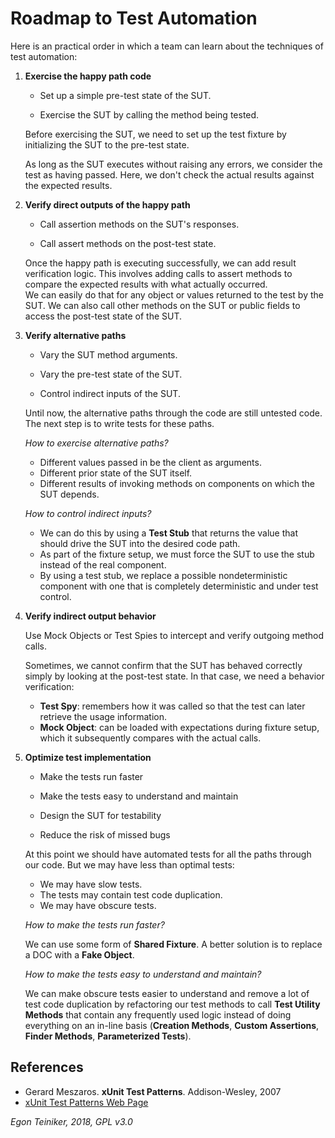 # Roadmap to Test Automation

Here is an practical order in which a team can learn about the techniques of 
test automation:

1. **Exercise the happy path code**
    * Set up a simple pre-test state of the SUT.
	
	* Exercise the SUT by calling the method being tested.
	
	Before exercising the SUT, we need to set up the test fixture by 
	initializing the SUT to the pre-test state.
	 
	As long as the SUT executes without raising any errors, we consider the 
	test as having passed.
	Here, we don't check the actual results against the expected results.

2. **Verify direct outputs of the happy path**
    * Call assertion methods on the SUT's responses.
    
    * Call assert methods on the post-test state.
   	
   	Once the happy path is executing successfully, we can add result 
   	verification logic.
   	This involves adding calls to assert methods to compare the expected 
   	results with what actually occurred.	
   	We can easily do that for any object or values returned to the 
   	test by the SUT.
   	We can also call other methods on the SUT or public fields to access the 
   	post-test state of the SUT.
 
3. **Verify alternative paths**
    * Vary the SUT method arguments.

    * Vary the pre-test state of the SUT.

    * Control indirect inputs of the SUT.
	
	Until now, the alternative paths through the code are still untested code.
	The next step is to write tests for these paths.

    *How to exercise alternative paths?*
    * Different values passed in be the client as arguments.
    * Different prior state of the SUT itself.
    * Different results of invoking methods on components on which       	the SUT depends.

    *How to control indirect inputs?*   
    * We can do this by using a **Test Stub** that returns the value that should 
    drive the SUT into the desired code path.
     * As part of the fixture setup, we must force the SUT to use the stub 
    instead of the real component.
    * By using a test stub, we replace a possible nondeterministic component 
    with one that is completely deterministic and under test control.

4. **Verify indirect output behavior**
   	
    Use Mock Objects or Test Spies to intercept and verify outgoing method 
   	calls.
   	
    Sometimes, we cannot confirm that the SUT has behaved correctly simply by 
    looking at the post-test state. In that case, we need a behavior 
    verification:
    * **Test Spy**: remembers how it was called so that the test can later retrieve the usage information.
    * **Mock Object**: can be loaded with expectations during fixture setup, which it subsequently compares with the actual calls.

5. **Optimize test implementation**
	
    * Make the tests run faster
	
	* Make the tests easy to understand and maintain
	
	* Design the SUT for testability
	
	* Reduce the risk of missed bugs
	
	At this point we should have automated tests for all the paths through 
	our code. But we may have less than optimal tests:
    * We may have slow tests.
	* The tests may contain test code duplication.
	* We may have obscure tests.

    *How to make the tests run faster?*
    
	We can use some form of **Shared Fixture**. 
	A better solution is to replace a DOC with a **Fake Object**.

	*How to make the tests easy to understand and maintain?*
	
	We can make obscure tests easier to understand and remove a lot of 
	test code duplication by refactoring our test methods to call 
	**Test Utility Methods** that contain any frequently used logic instead 
	of doing everything on an in-line basis (**Creation Methods**, 
	**Custom Assertions**, **Finder Methods**, **Parameterized Tests**).


## References

* Gerard Meszaros. **xUnit Test Patterns**. Addison-Wesley, 2007 
* [xUnit Test Patterns Web Page](http://xunitpatterns.com/)

*Egon Teiniker, 2018, GPL v3.0*